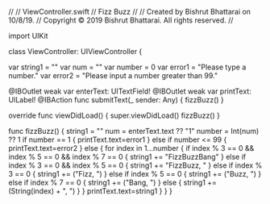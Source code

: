 //
//  ViewController.swift
//  Fizz Buzz
//
//  Created by Bishrut Bhattarai on 10/8/19.
//  Copyright © 2019 Bishrut Bhattarai. All rights reserved.
//



import UIKit

class ViewController: UIViewController {
    
var string1 = ""
var num = ""
var number = 0
var error1 = "Please type a number."
var error2 = "Please input a number greater than 99."

    
@IBOutlet weak var enterText: UITextField!
@IBOutlet weak var printText: UILabel!
@IBAction func submitText(_ sender: Any) {
 fizzBuzz()
}
    
    
override func viewDidLoad() {
 super.viewDidLoad()
  fizzBuzz()
}
    
    
func fizzBuzz() {
 string1 = ""
 num = enterText.text ?? "1"
 number = Int(num) ?? 1
    if number == 1 {
         printText.text=error1
     }
    else if number <= 99 {
        printText.text=error2
    }
     else {
     for index in 1...number
   {
       if index % 3 == 0 && index % 5 == 0 && index % 7 == 0 {
        string1 += "FizzBuzzBang"
     } else if index % 3 == 0 && index % 5 == 0 {
        string1 += "FizzBuzz, "
     } else if index % 3 == 0 {
        string1 += ("Fizz, ")
     } else if index % 5 == 0 {
        string1 += ("Buzz, ")
     } else if index % 7 == 0 {
        string1 += ("Bang, ")
     } else {
        string1 += (String(index) + ", ")
    }
   }
    printText.text=string1
  }
 }
}
